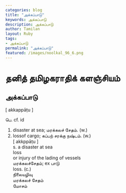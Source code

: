 ```yaml
---  
categories: blog  
title: "அக்கப்பாடு"
keywords: அக்கப்பாடு  
description: அக்கப்பாடு
author: Tamilan  
layout: Ruby  
tags:     
- அக்கப்பாடு
permalink: "அக்கப்பாடு"  
featured: /images/noolkal_96_6.png  
--- 
```

# தனித் தமிழகராதிக் களஞ்சியம்
## அக்கப்பாடு

[ akkappāṭu ]  
  
பெ. cf. id  
1. disaster at sea; மரக்கலச் சேதம். (w.)  
2. lossof cargo; கப்பற் சரக்கு நஷ்டம். (w.)  
[ akkppāṭu ]  
s. a disaster at sea  
loss  
or injury of the lading of vessels  
மரக்கலச்சேதம்; ex பாடு  
loss. (c.)  
நிலையழிவு  
மரக்கலச் சேதம்  
மோசம்